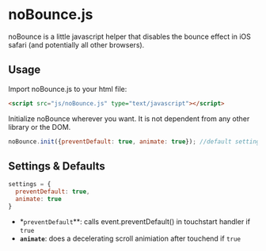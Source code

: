 noBounce.js
===========

noBounce is a little javascript helper that disables the bounce effect in iOS safari (and potentially all other browsers).


Usage
------
Import noBounce.js to your html file:

```html
<script src="js/noBounce.js" type="text/javascript"></script>
```

Initialize noBounce wherever you want. It is not dependent from any other library or the DOM.

```js
noBounce.init({preventDefault: true, animate: true}); //default settings
```


Settings & Defaults
------------------

```js
settings = {
  preventDefault: true,
  animate: true
}
```

- *``preventDefault``**: calls event.preventDefault() in touchstart handler if ``true``
- **``animate``**: does a decelerating scroll animiation after touchend if ``true``
